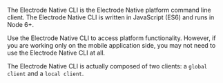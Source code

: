 The Electrode Native CLI is the Electrode Native platform command line client. The Electrode Native CLI is written in JavaScript (ES6) and runs in Node 6+.

Use the Electrode Native CLI to access platform functionality. However, if you are working only on the mobile application side, you may not need to use the Electrode Native CLI at all.

The Electrode Native CLI is actually composed of two clients: a `global client` and a `local client`.
